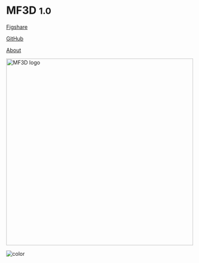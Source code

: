 <!-- _coverpage.md -->

# MF3D <small>1.0</small>

[Figshare](https://figshare.com/projects/MF3D_Release_1_A_visual_stimulus_set_of_parametrically_controlled_CGI_macaque_faces_for_research/64544)

[GitHub](https://github.com/MonkeyGone2Heaven/MF3D-Tools)

[About](#about-the-mf3d-tools-repository)

<!-- background image -->

<img src="ttps://raw.githubusercontent.com/MonkeyGone2Heaven/MF3D-Tools/3fd5930bbf7e43916f41a9bf6f652ec851aafcc8/docs/MF3D_Logo_black2.svg" alt="MF3D logo" width="500">

<!-- background color -->

![color](#FFAB03)
